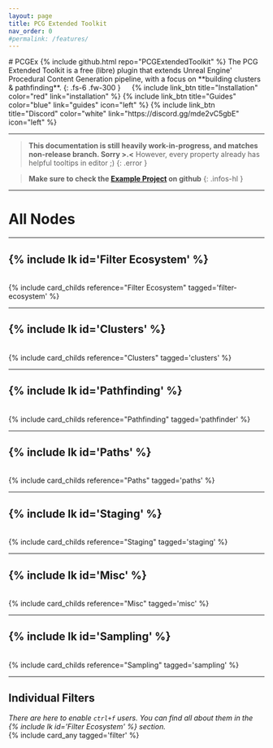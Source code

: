 ```yaml
---
layout: page
title: PCG Extended Toolkit
nav_order: 0
#permalink: /features/
---
```

<div class="product-header large" style="--img:url('{{ site.baseurl }}/assets/images/logo.png');"><div class="infos" markdown="1">
# PCGEx {% include github.html repo="PCGExtendedToolkit" %}  
The PCG Extended Toolkit is a free (libre) plugin that extends Unreal Engine' Procedural Content Generation pipeline, with a focus on **building clusters & pathfinding**.  
{: .fs-6 .fw-300 }  
   
{% include link_btn title="Installation" color="red" link="installation" %} 
{% include link_btn title="Guides" color="blue" link="guides" icon="left" %}
{% include link_btn title="Discord" color="white" link="https://discord.gg/mde2vC5gbE" icon="left" %}
</div></div>

--- 
> **This documentation is still heavily work-in-progress, and matches non-release branch. Sorry >.<**
> However, every property already has helpful tooltips in editor ;)
{: .error }

> **Make sure to check the [Example Project](https://github.com/Nebukam/PCGExExampleProject) on github**
{: .infos-hl }

---
# All Nodes

---
## {% include lk id='Filter Ecosystem' %}
<br>
{% include card_childs reference="Filter Ecosystem" tagged='filter-ecosystem' %}

---
## {% include lk id='Clusters' %}
<br>
{% include card_childs reference="Clusters" tagged='clusters' %}

---
## {% include lk id='Pathfinding' %}
<br>
{% include card_childs reference="Pathfinding" tagged='pathfinder' %}

---
## {% include lk id='Paths' %}
<br>
{% include card_childs reference="Paths" tagged='paths' %}

---
## {% include lk id='Staging' %}
<br>
{% include card_childs reference="Staging" tagged='staging' %}

---
## {% include lk id='Misc' %}
<br>
{% include card_childs reference="Misc" tagged='misc' %}

---
## {% include lk id='Sampling' %}
<br>
{% include card_childs reference="Sampling" tagged='sampling' %}


---
## Individual Filters
*There are here to enable `ctrl+f` users. You can find all about them in the {% include lk id='Filter Ecosystem' %} section.*
<br>
{% include card_any tagged='filter' %}